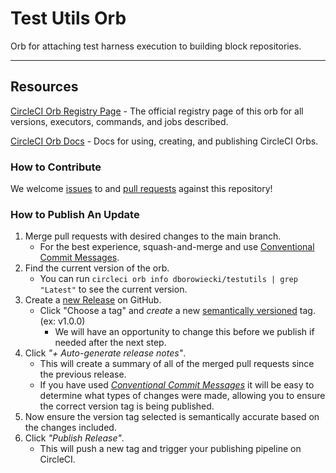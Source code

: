 # Test Utils Orb

<!---
[![CircleCI Build Status](https://circleci.com/gh/dborowiecki/test-utils.svg?style=shield "CircleCI Build Status")](https://circleci.com/gh/dborowiecki/test-utils) [![CircleCI Orb Version](https://badges.circleci.com/orbs/dborowiecki/testutils.svg)](https://circleci.com/orbs/registry/orb/dborowiecki/testutils) [![GitHub License](https://img.shields.io/badge/license-MIT-lightgrey.svg)](https://raw.githubusercontent.com/dborowiecki/test-utils/master/LICENSE) [![CircleCI Community](https://img.shields.io/badge/community-CircleCI%20Discuss-343434.svg)](https://discuss.circleci.com/c/ecosystem/orbs)

--->
Orb for attaching test harness execution to building block repositories. 

---

## Resources

[CircleCI Orb Registry Page](https://circleci.com/orbs/registry/orb/dborowiecki/testutils) - The official registry page of this orb for all versions, executors, commands, and jobs described.

[CircleCI Orb Docs](https://circleci.com/docs/2.0/orb-intro/#section=configuration) - Docs for using, creating, and publishing CircleCI Orbs.

### How to Contribute

We welcome [issues](https://github.com/dborowiecki/test-utils/issues) to and [pull requests](https://github.com/dborowiecki/test-utils/pulls) against this repository!

### How to Publish An Update
1. Merge pull requests with desired changes to the main branch.
    - For the best experience, squash-and-merge and use [Conventional Commit Messages](https://conventionalcommits.org/).
2. Find the current version of the orb.
    - You can run `circleci orb info dborowiecki/testutils | grep "Latest"` to see the current version.
3. Create a [new Release](https://github.com/dborowiecki/test-utils/releases/new) on GitHub.
    - Click "Choose a tag" and _create_ a new [semantically versioned](http://semver.org/) tag. (ex: v1.0.0)
      - We will have an opportunity to change this before we publish if needed after the next step.
4.  Click _"+ Auto-generate release notes"_.
    - This will create a summary of all of the merged pull requests since the previous release.
    - If you have used _[Conventional Commit Messages](https://conventionalcommits.org/)_ it will be easy to determine what types of changes were made, allowing you to ensure the correct version tag is being published.
5. Now ensure the version tag selected is semantically accurate based on the changes included.
6. Click _"Publish Release"_.
    - This will push a new tag and trigger your publishing pipeline on CircleCI.